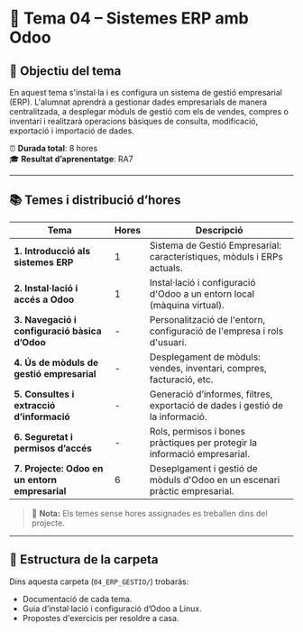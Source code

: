 # 🧩 Tema 04 – Sistemes ERP amb Odoo

## 🌟 Objectiu del tema

En aquest tema s'instal·la i es configura un sistema de gestió empresarial (ERP). L'alumnat aprendrà a gestionar dades empresarials de manera centralitzada, a desplegar mòduls de gestió com els de vendes, compres o inventari i realitzarà operacions bàsiques de consulta, modificació, exportació i importació de dades.

⏰ **Durada total**: 8 hores  
🎓 **Resultat d’aprenentatge**: RA7

---

## 📚 Temes i distribució d’hores

| Tema                                               | Hores | Descripció                                                                     |
| -------------------------------------------------- | ----- | ------------------------------------------------------------------------------ |
| **1. Introducció als sistemes ERP**                | 1     | Sistema de Gestió Empresarial: característiques, mòduls i ERPs actuals.        |
| **2. Instal·lació i accés a Odoo**                 | 1     | Instal·lació i configuració d'Odoo a un entorn local (màquina virtual).        |
| **3. Navegació i configuració bàsica d’Odoo**      | -     | Personalització de l'entorn, configuració de l'empresa i rols d'usuari.        |
| **4. Ús de mòduls de gestió empresarial**          | -     | Desplegament de mòduls: vendes, inventari, compres, facturació, etc.           |
| **5. Consultes i extracció d’informació**          | -     | Generació d’informes, filtres, exportació de dades i gestió de la informació.  |
| **6. Seguretat i permisos d’accés**                | -     | Rols, permisos i bones pràctiques per protegir la informació empresarial.      |
| **7. Projecte: Odoo en un entorn empresarial**     | 6     | Deseplgament i gestió de mòduls d'Odoo en un escenari pràctic empresarial.     |

> 📝 **Nota:** Els temes sense hores assignades es treballen dins del projecte.

---

## 📁 Estructura de la carpeta

Dins aquesta carpeta (`04_ERP_GESTIO/`) trobaràs:

- Documentació de cada tema.
- Guia d’instal·lació i configuració d’Odoo a Linux.
- Propostes d'exercicis per resoldre a casa.